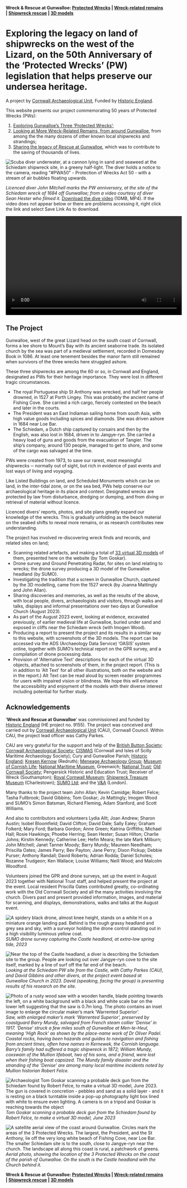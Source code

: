 **Wreck & Rescue at Gunwalloe: [Protected Wrecks](protected-wrecks-at-gunwalloe.md) &#124; [Wreck-related remains](more-wreck-related-remains-gunwalloe.md) &#124; [Shipwreck rescue](shipwreck-rescue-at-gunwalloe.md) &#124; [3D models](3D-model-descriptions.md)**

# Exploring the legacy on land of shipwrecks on the west of the Lizard, on the 50th Anniversary of the ‘Protected Wrecks’ (PW) legislation that helps preserve our undersea heritage.
A project by [Cornwall Archaeological Unit](http://cau.org.uk), Funded by [Historic England](https://historicengland.org.uk).

This website presents our project commemorating 50 years of Protected Wrecks (PWs):
1. [Exploring Gunwalloe’s Three ‘Protected Wrecks’](protected-wrecks-at-gunwalloe.md); 
1. [Looking at More Wreck-Related Remains, from around Gunwalloe](more-wreck-related-remains-gunwalloe.md), from among the the many dozens of other known local shipwrecks and strandings; 
1. [Sharing the legacy of Rescue at Gunwalloe](shipwreck-rescue-at-gunwalloe.md), which was to contribute to the saving of thousands of lives.

![Scuba diver underwater, at a cannon lying in sand and seaweed at the Schiedam shipwreck site, in a greeny half-light. The diver holds a notice to the camera, reading "#PWA50" - Protection of Wrecks Act 50 - with a stream of air bubbles floating upwards.](website-images/2-Still-of-Schiedam-probably-Gun-1-from-dive-video.jpg)

*Licenced diver John Mitchell marks the PW anniversary, at the site of the Schiedam wreck of 1684 off Gunwalloe; from a video courtesy of diver Sean Hester who filmed it.* [Download the dive video](website-images/diving-the-schiedam-prize-jangye-ryn-gunwalloe.mp4) (10MB, MP4). If the video does not appear below or there are problems accessing it, right click the link and select Save Link As to download.

<video src="website-images/diving-the-schiedam-prize-jangye-ryn-gunwalloe.mp4" width="560" height="315" controls></video>

## The Project

Gunwalloe, west of the great Lizard head on the south coast of Cornwall, forms a lee shore to Mount’s Bay with its ancient seaborne trade. Its isolated church by the sea was part of a medieval settlement, recorded in Domesday Book in 1086. At least one tenement besides the manor farm still remained when survivors of the three wrecks here struggled ashore.     

These three shipwrecks are among the 60 or so, in Cornwall and England, designated as PWs for their heritage importance. They were lost in different tragic circumstances.

* The royal Portuguese ship St Anthony was wrecked, and half her people drowned, in 1527 at Porth Lingey. This was probably the ancient name of Fishing Cove. She carried a rich cargo, fiercely contested on the beach and later in the courts.
* The President was an East Indiaman sailing home from south Asia, with high value goods including spices and diamonds. She was driven ashore in 1684 near Loe Bar.
* The Schiedam, a Dutch ship captured by corsairs and then by the English, was also lost in 1684, driven in to Jangye-ryn. She carried a heavy load of guns and goods from the evacuation of Tangier. The ship’s company, around 130 people, managed to get to shore, and some of the cargo was salvaged at the time.

PWs were created from 1973, to save our rarest, most meaningful shipwrecks ─ normally out of sight, but rich in evidence of past events and lost ways of living and voyaging.

Like Listed Buildings on land, and Scheduled Monuments which can be on land, in the inter-tidal zone, or on the sea bed, PWs help conserve our archaeological heritage in its place and context. Designated wrecks are protected by law from disturbance, dredging or dumping, and from diving or retrieval of material without licence.

Licenced divers’ reports, photos, and site plans greatly expand our knowledge of the wrecks. This is gradually unfolding as the beach material on the seabed shifts to reveal more remains, or as research contributes new understanding.

The project has involved re-discovering wreck finds and records, and related sites on land; 

*	Scanning related artefacts, and making a total of [33 virtual 3D models](models.md) of them, presented here on the website (by Tom Goskar).
*	Drone survey and Ground Penetrating Radar, for sites on land relating to wrecks; the drone survey producing a 3D model of the Gunwalloe headland (by SUMO).
*	Investigating the tradition that a screen in Gunwalloe Church, captured by the 3D modelling, came from the 1527 wreck (by Joanna Mattingly and John Allan).
*	Sharing discoveries and memories, as well as the results of the above, with local people, divers, archaeologists and visitors, through walks and talks, displays and informal presentations over two days at Gunwalloe Church (August 2023).
*	As part of the August 2023 event, looking at evidence, excavated previously, of earlier medieval life at Gunwalloe, buried under sand and exposed in cliffs near the Schiedam wreck (with Imogen Wood).
*	Producing a report to present the project and its results in a similar way to this website, with screenshots of the 3D models. The report can be accessed via the ADS (Archaeology Data Service) ‘OASIS’ system online, together with SUMO’s technical report on the GPR survey, and a compilation of drone processing data.
*	Provision of 'Alternative Text' descriptions for each of the virtual 3D objects, attached to screenshots of them, in the project report. (This is in addition to 'Alt Text' for all other illustrations, both on the website and in the report.) Alt Text can be read aloud by screen reader programmes for users with impaired vision or blindness. We hope this will enhance the accessibility and enjoyment of the models with their diverse interest including potential for further study.

## Acknowledgements

‘**Wreck and Rescue at Gunwalloe**’ was commissioned and funded by [Historic England](https://historicengland.org.uk) (HE project no. 9155). The project was conceived and carried out by [Cornwall Archaeological Unit](http://cau.org.uk) (CAU), Cornwall Council. Within CAU, the project lead officer was Cathy Parkes.

CAU are very grateful for the support and help of the [British Button Society](https://www.britishbuttonsociety.com/); [Cornwall Archaeological Society](https://cornisharchaeology.org.uk); [CISMAS](https://cismas.org.uk) (Cornwall and Isles of Scilly Maritime Archaeology Society); Cury and Gunwalloe Parish; [Historic England](https://historicengland.org.uk); [Kresen Kernow](https://kresenkernow.org) (Redruth); [Meneage Archaeology Group](https://www.meneagearchaeologygroup.org); [Museum of Cornish Life](https://https://museumofcornishlife.co.uk); [National Maritime Museum](https://www.rmg.co.uk/national-maritime-museum), Greenwich; [National Trust](https://www.nationaltrust.org.uk); [Old Cornwall Society](https://kernowgoth.org); Pengersick Historic and Education Trust; Receiver of Wreck (Southampton); [Royal Cornwall Museum](https://www.royalcornwallmuseum.org.uk/); [Shipwreck Treasure Museum](https://shipwreckcharlestown.co.uk/) (Charlestown); [SUMO Ltd](https://www.sumoservices.com); and the [V&A](https://www.vam.ac.uk) (London).

Many thanks to the project team John Allan; Kevin Camidge; Robert Felce; Tasha Fullbrook; David Gibbins; Tom Goskar; Jo Mattingly; Imogen Wood and SUMO’s Simon Batsman, Richard Fleming, Adam Stanford, and Scott Williams.

And also to contributors and volunteers Lydia Allt; Joan Andrew; Sharon Austin; Isobel Bloomfield; David Clifton; David Dale; Sally Ealey; Graham Folkerd; Mary Ford; Barbara Gordon; Anne Green; Katrina Griffiths; Michael Hall; Rosie Hawkings; Phoebe Herring; Sean Hester; Susan Hilton; Charlie Johns; Kirstin Kennedy; Catherine Lee; Hefin Meara; the late Mark Milburn; John Mitchell; Janet Tanner Moody; Barry Mundy; Maureen Needham; Priscilla Oates; James Parry; Bev Payton; Jane Perry; Dixon Pickup; Debbie Purser; Anthony Randall; David Roberts; Adrian Rodda; Daniel Scholes; Rozanne Trudgeon; Ken Wallace; Louise Williams; Neill Wood; and Malcolm Woodford.

Volunteers joined the GPR and drone surveys, set up the event in August 2023 together with National Trust staff, and helped present the project at the event. Local resident Priscilla Oates contributed greatly, co-ordinating work with the Old Cornwall Society and all the many activities involving the church. Divers past and present provided information, images, and material for scanning, and displays, demonstrations, walks and talks at the August event.

![A spidery black drone, almost knee height, stands on a white H on a miniature orange landing pad. Behind is the rough grassy headland and grey sea and sky, with a surveyor holding the drone control standing out in a high visibility luminous yellow coat.](website-images/1-SUMO-drone-survey.JPG)
*SUMO drone survey capturing the Castle headland, at extra-low spring tide, 2023*

![Near the top of the Castle headland, a diver is describing the Schiedam site to the group. People are looking out over Jangye-ryn cove to the site itself, marked by a line of surf off the far end of the beach.](website-images/2-DG-talk-on-Castle.jpg)
*Looking at the Schiedam PW site from the Castle, with Cathy Parkes (CAU), and David Gibbins and other divers, at the project event based at Gunwalloe Church in 2023. David (speaking, facing the group) is presenting results of his research on the site.*

![Photo of a rusty wood saw with a wooden handle, blade pointing towards the left, on a white background with a black and white scale bar on the lower left suggesting that the saw is 0.7m long. The photo contains an inset image to enlarge the circular maker’s mark ‘Warrented Superior’. ](website-images/3-Barry-Mundy-saw-detail.jpg)
*Saw, with enlarged maker’s mark ‘Warrented Superior’, preserved by coastguard Barry Mundy, salvaged from French steam collier ‘Denise’ in 1917. ‘Denise’ struck a few miles south of Gunwalloe at Men-te-Heul, meaning ‘High Rock’ as shown by the place-name work of Dr Oliver Padel. Coastal rocks, having been hazards and guides to navigation and fishing from ancient times, often have names in Kernewek, the Cornish language. Barry’s family had suffered a tragic shipwreck in 1872; William Mundy, coxswain of the Mullion lifeboat, two of his sons, and a friend, were lost when their fishing boat capsized. The Mundy family disaster and the stranding of the ‘Denise’ are among many local maritime incidents noted by Mullion historian Robert Felce.*

![Archaeologist Tom Goskar scanning a probable deck gun from the Schiedam found by Robert Felce, to make a virtual 3D model, June 2023. The gun is covered in concretion - pebbles and sand as a solid layer - and it is resting on a black turntable inside a pop-up photography light box lined with white to ensure even lighting. A camera is on a tripod and Goskar is reaching towards the object](website-images/4-TG-scanning-RF-gun.JPG)
*Tom Goskar scanning a probable deck gun from the Schiedam found by Robert Felce, to make a virtual 3D model, June 2023*

![A satellite aerial view of the coast around Gunwalloe. Circles mark the areas of the 3 Protected Wrecks. The largest, the President, and the St Anthony, lie off the very long white beach of Fishing Cove, near Loe Bar. The smaller Schiedam site is to the south, close to Jangye-ryn near the church. The landscape all along this coast is rural, a patchwork of greens.](website-images/5-PWs-map-for-website-V2-resized.jpg)
*Aerial photo, showing the location of the 3 Protected Wrecks on the coast of the parish of Gunwalloe. On the south is the Castle headland with the Church behind it.*

**Wreck & Rescue at Gunwalloe: [Protected Wrecks](protected-wrecks-at-gunwalloe.md) &#124; [Wreck-related remains](more-wreck-related-remains-gunwalloe.md) &#124; [Shipwreck rescue](shipwreck-rescue-at-gunwalloe.md) &#124; [3D models](3D-model-descriptions.md)**




